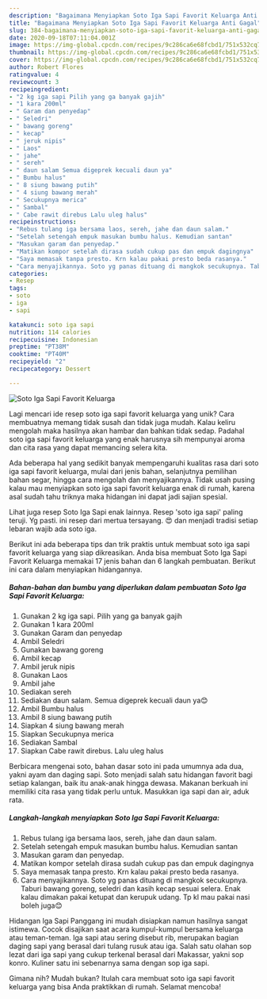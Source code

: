 ```yaml
---
description: "Bagaimana Menyiapkan Soto Iga Sapi Favorit Keluarga Anti Gagal"
title: "Bagaimana Menyiapkan Soto Iga Sapi Favorit Keluarga Anti Gagal"
slug: 384-bagaimana-menyiapkan-soto-iga-sapi-favorit-keluarga-anti-gagal
date: 2020-09-18T07:11:04.001Z
image: https://img-global.cpcdn.com/recipes/9c286ca6e68fcbd1/751x532cq70/soto-iga-sapi-favorit-keluarga-foto-resep-utama.jpg
thumbnail: https://img-global.cpcdn.com/recipes/9c286ca6e68fcbd1/751x532cq70/soto-iga-sapi-favorit-keluarga-foto-resep-utama.jpg
cover: https://img-global.cpcdn.com/recipes/9c286ca6e68fcbd1/751x532cq70/soto-iga-sapi-favorit-keluarga-foto-resep-utama.jpg
author: Robert Flores
ratingvalue: 4
reviewcount: 3
recipeingredient:
- "2 kg iga sapi Pilih yang ga banyak gajih"
- "1 kara 200ml"
- " Garam dan penyedap"
- " Seledri"
- " bawang goreng"
- " kecap"
- " jeruk nipis"
- " Laos"
- " jahe"
- " sereh"
- " daun salam Semua digeprek kecuali daun ya"
- " Bumbu halus"
- " 8 siung bawang putih"
- " 4 siung bawang merah"
- " Secukupnya merica"
- " Sambal"
- " Cabe rawit direbus Lalu uleg halus"
recipeinstructions:
- "Rebus tulang iga bersama laos, sereh, jahe dan daun salam."
- "Setelah setengah empuk masukan bumbu halus. Kemudian santan"
- "Masukan garam dan penyedap."
- "Matikan kompor setelah dirasa sudah cukup pas dan empuk dagingnya"
- "Saya memasak tanpa presto. Krn kalau pakai presto beda rasanya."
- "Cara menyajikannya. Soto yg panas dituang di mangkok secukupnya. Taburi bawang goreng, seledri dan kasih kecap sesuai selera. Enak kalau dimakan pakai ketupat dan kerupuk udang. Tp kl mau pakai nasi boleh juga😊"
categories:
- Resep
tags:
- soto
- iga
- sapi

katakunci: soto iga sapi 
nutrition: 114 calories
recipecuisine: Indonesian
preptime: "PT38M"
cooktime: "PT40M"
recipeyield: "2"
recipecategory: Dessert

---
```



![Soto Iga Sapi Favorit Keluarga](https://img-global.cpcdn.com/recipes/9c286ca6e68fcbd1/751x532cq70/soto-iga-sapi-favorit-keluarga-foto-resep-utama.jpg)

Lagi mencari ide resep soto iga sapi favorit keluarga yang unik? Cara membuatnya memang tidak susah dan tidak juga mudah. Kalau keliru mengolah maka hasilnya akan hambar dan bahkan tidak sedap. Padahal soto iga sapi favorit keluarga yang enak harusnya sih mempunyai aroma dan cita rasa yang dapat memancing selera kita.

Ada beberapa hal yang sedikit banyak mempengaruhi kualitas rasa dari soto iga sapi favorit keluarga, mulai dari jenis bahan, selanjutnya pemilihan bahan segar, hingga cara mengolah dan menyajikannya. Tidak usah pusing kalau mau menyiapkan soto iga sapi favorit keluarga enak di rumah, karena asal sudah tahu triknya maka hidangan ini dapat jadi sajian spesial.

Lihat juga resep Soto Iga Sapi enak lainnya. Resep &#39;soto iga sapi&#39; paling teruji. Yg pasti. ini resep dari mertua tersayang. 😍 dan menjadi tradisi setiap lebaran wajib ada soto iga.


Berikut ini ada beberapa tips dan trik praktis untuk membuat soto iga sapi favorit keluarga yang siap dikreasikan. Anda bisa membuat Soto Iga Sapi Favorit Keluarga memakai 17 jenis bahan dan 6 langkah pembuatan. Berikut ini cara dalam menyiapkan hidangannya.

<!--inarticleads1-->

##### Bahan-bahan dan bumbu yang diperlukan dalam pembuatan Soto Iga Sapi Favorit Keluarga:

1. Gunakan 2 kg iga sapi. Pilih yang ga banyak gajih
1. Gunakan 1 kara 200ml
1. Gunakan  Garam dan penyedap
1. Ambil  Seledri
1. Gunakan  bawang goreng
1. Ambil  kecap
1. Ambil  jeruk nipis
1. Gunakan  Laos
1. Ambil  jahe
1. Sediakan  sereh
1. Sediakan  daun salam. Semua digeprek kecuali daun ya😊
1. Ambil  Bumbu halus
1. Ambil  8 siung bawang putih
1. Siapkan  4 siung bawang merah
1. Siapkan  Secukupnya merica
1. Sediakan  Sambal
1. Siapkan  Cabe rawit direbus. Lalu uleg halus


Berbicara mengenai soto, bahan dasar soto ini pada umumnya ada dua, yakni ayam dan daging sapi. Soto menjadi salah satu hidangan favorit bagi setiap kalangan, baik itu anak-anak hingga dewasa. Makanan berkuah ini memiliki cita rasa yang tidak perlu untuk. Masukkan iga sapi dan air, aduk rata. 

<!--inarticleads2-->

##### Langkah-langkah menyiapkan Soto Iga Sapi Favorit Keluarga:

1. Rebus tulang iga bersama laos, sereh, jahe dan daun salam.
1. Setelah setengah empuk masukan bumbu halus. Kemudian santan
1. Masukan garam dan penyedap.
1. Matikan kompor setelah dirasa sudah cukup pas dan empuk dagingnya
1. Saya memasak tanpa presto. Krn kalau pakai presto beda rasanya.
1. Cara menyajikannya. Soto yg panas dituang di mangkok secukupnya. Taburi bawang goreng, seledri dan kasih kecap sesuai selera. Enak kalau dimakan pakai ketupat dan kerupuk udang. Tp kl mau pakai nasi boleh juga😊


Hidangan Iga Sapi Panggang ini mudah disiapkan namun hasilnya sangat istimewa. Cocok disajikan saat acara kumpul-kumpul bersama keluarga atau teman-teman. Iga sapi atau sering disebut rib, merupakan bagian daging sapi yang berasal dari tulang rusuk atau iga. Salah satu olahan sop lezat dari iga sapi yang cukup terkenal berasal dari Makassar, yakni sop konro. Kuliner satu ini sebenarnya sama dengan sop iga sapi. 

Gimana nih? Mudah bukan? Itulah cara membuat soto iga sapi favorit keluarga yang bisa Anda praktikkan di rumah. Selamat mencoba!
